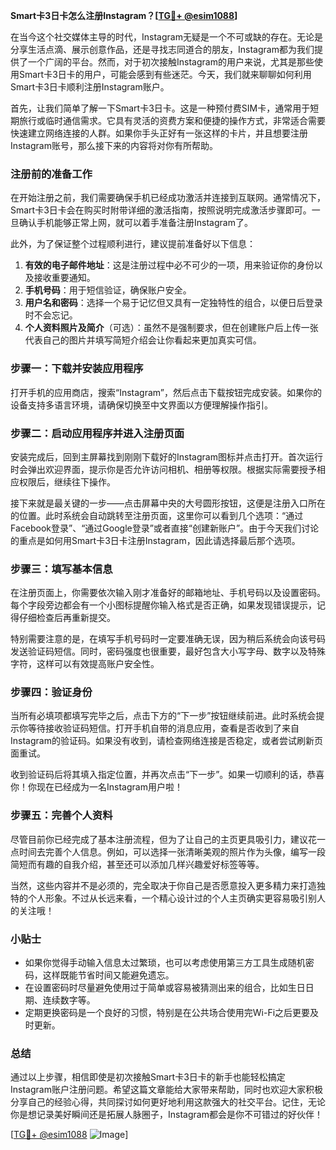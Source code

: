 **Smart卡3日卡怎么注册Instagram？[[TG💪+ @esim1088](https://t.me/s/esim1088)]**

在当今这个社交媒体主导的时代，Instagram无疑是一个不可或缺的存在。无论是分享生活点滴、展示创意作品，还是寻找志同道合的朋友，Instagram都为我们提供了一个广阔的平台。然而，对于初次接触Instagram的用户来说，尤其是那些使用Smart卡3日卡的用户，可能会感到有些迷茫。今天，我们就来聊聊如何利用Smart卡3日卡顺利注册Instagram账户。

首先，让我们简单了解一下Smart卡3日卡。这是一种预付费SIM卡，通常用于短期旅行或临时通信需求。它具有灵活的资费方案和便捷的操作方式，非常适合需要快速建立网络连接的人群。如果你手头正好有一张这样的卡片，并且想要注册Instagram账号，那么接下来的内容将对你有所帮助。

### 注册前的准备工作

在开始注册之前，我们需要确保手机已经成功激活并连接到互联网。通常情况下，Smart卡3日卡会在购买时附带详细的激活指南，按照说明完成激活步骤即可。一旦确认手机能够正常上网，就可以着手准备注册Instagram了。

此外，为了保证整个过程顺利进行，建议提前准备好以下信息：

1. **有效的电子邮件地址**：这是注册过程中必不可少的一项，用来验证你的身份以及接收重要通知。
2. **手机号码**：用于短信验证，确保账户安全。
3. **用户名和密码**：选择一个易于记忆但又具有一定独特性的组合，以便日后登录时不会忘记。
4. **个人资料照片及简介**（可选）：虽然不是强制要求，但在创建账户后上传一张代表自己的图片并填写简短介绍会让你看起来更加真实可信。

### 步骤一：下载并安装应用程序

打开手机的应用商店，搜索“Instagram”，然后点击下载按钮完成安装。如果你的设备支持多语言环境，请确保切换至中文界面以方便理解操作指引。

### 步骤二：启动应用程序并进入注册页面

安装完成后，回到主屏幕找到刚刚下载好的Instagram图标并点击打开。首次运行时会弹出欢迎界面，提示你是否允许访问相机、相册等权限。根据实际需要授予相应权限后，继续往下操作。

接下来就是最关键的一步——点击屏幕中央的大号圆形按钮，这便是注册入口所在的位置。此时系统会自动跳转至注册页面，这里你可以看到几个选项：“通过Facebook登录”、“通过Google登录”或者直接“创建新账户”。由于今天我们讨论的重点是如何用Smart卡3日卡注册Instagram，因此请选择最后那个选项。

### 步骤三：填写基本信息

在注册页面上，你需要依次输入刚才准备好的邮箱地址、手机号码以及设置密码。每个字段旁边都会有一个小图标提醒你输入格式是否正确，如果发现错误提示，记得仔细检查后再重新提交。

特别需要注意的是，在填写手机号码时一定要准确无误，因为稍后系统会向该号码发送验证码短信。同时，密码强度也很重要，最好包含大小写字母、数字以及特殊字符，这样可以有效提高账户安全性。

### 步骤四：验证身份

当所有必填项都填写完毕之后，点击下方的“下一步”按钮继续前进。此时系统会提示你等待接收验证码短信。打开手机自带的消息应用，查看是否收到了来自Instagram的验证码。如果没有收到，请检查网络连接是否稳定，或者尝试刷新页面重试。

收到验证码后将其填入指定位置，并再次点击“下一步”。如果一切顺利的话，恭喜你！你现在已经成为一名Instagram用户啦！

### 步骤五：完善个人资料

尽管目前你已经完成了基本注册流程，但为了让自己的主页更具吸引力，建议花一点时间去完善个人信息。例如，可以选择一张清晰美观的照片作为头像，编写一段简短而有趣的自我介绍，甚至还可以添加几样兴趣爱好标签等等。

当然，这些内容并不是必须的，完全取决于你自己是否愿意投入更多精力来打造独特的个人形象。不过从长远来看，一个精心设计过的个人主页确实更容易吸引别人的关注哦！

### 小贴士

- 如果你觉得手动输入信息太过繁琐，也可以考虑使用第三方工具生成随机密码，这样既能节省时间又能避免遗忘。
- 在设置密码时尽量避免使用过于简单或容易被猜测出来的组合，比如生日日期、连续数字等。
- 定期更换密码是一个良好的习惯，特别是在公共场合使用完Wi-Fi之后更要及时更新。

### 总结

通过以上步骤，相信即使是初次接触Smart卡3日卡的新手也能轻松搞定Instagram账户注册问题。希望这篇文章能给大家带来帮助，同时也欢迎大家积极分享自己的经验心得，共同探讨如何更好地利用这款强大的社交平台。记住，无论你是想记录美好瞬间还是拓展人脉圈子，Instagram都会是你不可错过的好伙伴！

[[TG💪+ @esim1088](https://t.me/s/esim1088) ![Image](https://i.postimg.cc/4NQfJmqS/Snipaste-2025-05-13-00-14-12.png)]